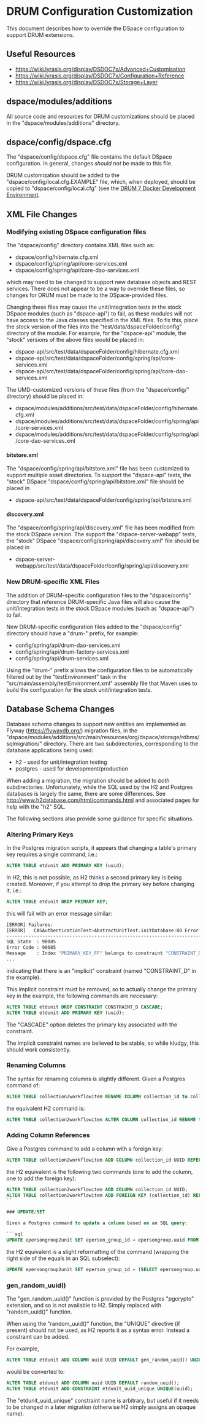 # DRUM Configuration Customization

This document describes how to override the DSpace configuration to support
DRUM extensions.

## Useful Resources

* <https://wiki.lyrasis.org/display/DSDOC7x/Advanced+Customisation>
* <https://wiki.lyrasis.org/display/DSDOC7x/Configuration+Reference>
* <https://wiki.lyrasis.org/display/DSDOC7x/Storage+Layer>

## dspace/modules/additions

All source code and resources for DRUM customizations should be placed in the
"dspace/modules/additions" directory.

## dspace/config/dspace.cfg

The "dspace/config/dspace.cfg" file contains the default DSpace configuration.
In general, changes *should not* be made to this file.

DRUM customization should be added to the "dspace/config/local.cfg.EXAMPLE"
file, which, when deployed, should be copied to "dspace/config/local.cfg" (see
the [DRUM 7 Docker Development Environment](Drum7DockerDevelopmentEnvironment.md).

## XML File Changes

### Modifying existing DSpace configuration files

The "dspace/config" directory contains XML files such as:

* dspace/config/hibernate.cfg.xml
* dspace/config/spring/api/core-services.xml
* dspace/config/spring/api/core-dao-services.xml

which may need to be changed to support new database objects and REST services.
There does not appear to be a way to override these files, so changes for DRUM
must be made to the DSpace-provided files.

Changing these files may cause the unit/integration tests in the stock DSpace
modules (such as "dspace-api") to fail, as these modules will not have access
to the Java classes specified in the XML files. To fix this, place the
*stock* version of the files into the "test/data/dspaceFolder/config" directory
of the module. For example, for the "dspace-api" module, the "stock" versions
of the above files would be placed in:

* dspace-api/src/test/data/dspaceFolder/config/hibernate.cfg.xml
* dspace-api/src/test/data/dspaceFolder/config/spring/api/core-services.xml
* dspace-api/src/test/data/dspaceFolder/config/spring/api/core-dao-services.xml

The UMD-customized versions of these files (from the "dspace/config/" directory)
should be placed in:

* dspace/modules/additions/src/test/data/dspaceFolder/config/hibernate.cfg.xml
* dspace/modules/additions/src/test/data/dspaceFolder/config/spring/api/core-services.xml
* dspace/modules/additions/src/test/data/dspaceFolder/config/spring/api/core-dao-services.xml

#### bitstore.xml

The "dspace/config/spring/api/bitstore.xml" file has been customized to
support multiple asset directories. To support the "dspace-api" tests,
the "stock" DSpace "dspace/config/spring/api/bitstore.xml" file should be
placed in

* dspace-api/src/test/data/dspaceFolder/config/spring/api/bitstore.xml

#### discovery.xml

The "dspace/config/spring/api/discovery.xml" file has been modified from the
stock DSpace version. The support the "dspace-server-webapp" tests, the
"stock" DSpace "dspace/config/spring/api/discovery.xml" file should be placed in

* dspace-server-webapp/src/test/data/dspaceFolder/config/spring/api/discovery.xml

### New DRUM-specific XML Files

The addition of DRUM-specific configuration files to the "dspace/config"
directory that reference DRUM-specific Java files will also cause the
unit/integration tests in the stock DSpace modules (such as "dspace-api") to
fail.

New DRUM-specific configuration files added to the "dspace/config" directory
should have a "drum-" prefix, for example:

* config/spring/api/drum-dao-services.xml
* config/spring/api/drum-factory-services.xml
* config/spring/api/drum-services.xml

Using the "drum-" prefix allows the configuration files to be automatically
filtered out by the "testEnvironment" task in the
"src/main/assembly/testEnvironment.xml" assembly file that Maven uses to
build the configuration for the stock unit/integration tests.

## Database Schema Changes

Database schema changes to support new entities are implemented as Flyway
(<https://flywaydb.org/>) migration files, in the
"dspace/modules/additions/src/main/resources/org/dspace/storage/rdbms/sqlmigration/"
directory. There are two subdirectories, corresponding to the database
applications being used:

* h2 - used for unit/integration testing
* postgres - used for development/production

When adding a migration, the migration should be added to *both* subdirectories.
Unfortunately, while the SQL used by the H2 and Postgres databases is largely
the same, there are some differences. See
<http://www.h2database.com/html/commands.html> and associated pages for help
with the "h2" SQL.

The following sections also provide some guidance for specific situations.

### Altering Primary Keys

In the Postgres migration scripts, it appears that changing a table's primary
key requires a single command, i.e.:

```sql
ALTER TABLE etdunit ADD PRIMARY KEY (uuid);
```

In H2, this is not possible, as H2 thinks a second primary key is being created.
Moreover, if you attempt to drop the primary key before changing it, i.e.:

```sql
ALTER TABLE etdunit DROP PRIMARY KEY;
```

this will fail with an error message similar:

```bash
[ERROR] Failures:
[ERROR]   CASAuthenticationTest>AbstractUnitTest.initDatabase:80 Error initializing database: Flyway migration error occurred: Migration V6.2_2018.04.05__drum-0_LIBDRUM-511_hibernate_migration_of_customization.sql failed
---------------------------------------------------------------------------------------------
SQL State  : 90085
Error Code : 90085
Message    : Index "PRIMARY_KEY_FF" belongs to constraint "CONSTRAINT_D"; SQL statement:
...
```

indicating that there is an "implicit" constraint (named "CONSTRAINT_D" in
the example).

This implicit constraint must be removed, so to actually change the primary key
in the example, the following commands are necessary:

```sql
ALTER TABLE etdunit DROP CONSTRAINT CONSTRAINT_D CASCADE;
ALTER TABLE etdunit ADD PRIMARY KEY (uuid);
```

The "CASCADE" option deletes the primary key associated with the constraint.

The implicit constraint names are believed to be stable, so while kludgy, this
should work consistently.

### Renaming Columns

The syntax for renaming columns is slightly different. Given a Postgres command
of:

```sql
ALTER TABLE collection2workflowitem RENAME COLUMN collection_id to collection_legacy_id;
```

the equivalent H2 command is:

```sql
ALTER TABLE collection2workflowitem ALTER COLUMN collection_id RENAME to collection_legacy_id;
```

### Adding Column References

Give a Postgres command to add a column with a foreign key:

```sql
ALTER TABLE collection2workflowitem ADD COLUMN collection_id UUID REFERENCES Collection(uuid);
```

the H2 equivalent is the following two commands (one to add the column, one to
add the foreign key):

```sql
ALTER TABLE collection2workflowitem ADD COLUMN collection_id UUID;
ALTER TABLE collection2workflowitem ADD FOREIGN KEY (collection_id) REFERENCES Collection(uuid);
``

### UPDATE/SET

Given a Postgres command to update a column based on an SQL query:

```sql
UPDATE epersongroup2unit SET eperson_group_id = epersongroup.uuid FROM epersongroup WHERE epersongroup2unit.eperson_group_legacy_id = epersongroup.eperson_group_id;
```

the H2 equivalent is a slight reformatting of the command (wrapping the right
side of the equals in an SQL subselect):

```sql
UPDATE epersongroup2unit SET eperson_group_id = (SELECT epersongroup.uuid FROM epersongroup WHERE epersongroup2unit.eperson_group_legacy_id = epersongroup.eperson_group_id);
```

### gen_random_uuid()

The "gen_random_uuid()" function is provided by the Postgres "pgcrypto"
extension, and so is not available to H2. Simply replaced with "random_uuid()"
function.

When using the "random_uuid()" function, the "UNIQUE" directive (if present)
should not be used, as H2 reports it as a syntax error. Instead a constraint
can be added.

For example,

```sql
ALTER TABLE etdunit ADD COLUMN uuid UUID DEFAULT gen_random_uuid() UNIQUE;
```

would be converted to:

```sql
ALTER TABLE etdunit ADD COLUMN uuid UUID DEFAULT random_uuid();
ALTER TABLE etdunit ADD CONSTRAINT etdunit_uuid_unique UNIQUE(uuid);
```

The "etdunit_uuid_unique" constraint name is arbitrary, but useful if it needs
to be changed in a later migration (otherwise H2 simply assigns an opaque name).
